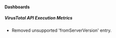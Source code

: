 
#### Dashboards
##### VirusTotal API Execution Metrics
- Removed unsupported 'fromServerVersion' entry.
